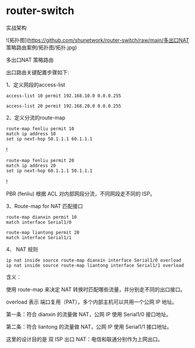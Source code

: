 # router-switch

实战架构

![拓扑图](https://github.com/shunetwork/router-switch/raw/main/多出口NAT 策略路由案例/拓扑图/拓扑.jpg)


多出口NAT 策略路由

出口路由关键配置步骤如下:


1、定义网段的access-list

```shell
access-list 10 permit 192.168.10.0 0.0.0.255
```

```shell
access-list 20 permit 192.168.20.0 0.0.0.255
```

2、定义分流的route-map

```shell
route-map fenliu permit 10
match ip address 10
set ip next-hop 50.1.1.1 60.1.1.1
```
!         
```shell
route-map fenliu permit 20
match ip address 20
set ip next-hop 60.1.1.1 50.1.1.1
```
!  

PBR (fenliu) 根据 ACL 对内部网段分流，不同网段走不同的 ISP。

3、Route-map for NAT 匹配接口

```shell
route-map dianxin permit 10
match interface Serial1/0
```

```shell
route-map liantong permit 20
match interface Serial1/1
```


4、 NAT 规则

```shell
ip nat inside source route-map dianxin interface Serial1/0 overload
ip nat inside source route-map liantong interface Serial1/1 overload
```

含义：

使用 route-map 来决定 NAT 转换时匹配哪些流量，并分别走不同的出口接口。

overload 表示 端口复用（PAT），多个内部主机可以共用一个公网 IP 地址。

第一条：符合 dianxin 的流量做 NAT，公网 IP 使用 Serial1/0 接口地址。

第二条：符合 liantong 的流量做 NAT，公网 IP 使用 Serial1/1 接口地址。

这里的设计目的是 双 ISP 出口 NAT：电信和联通分别作为上网出口。

